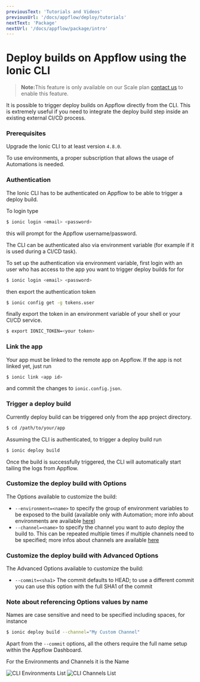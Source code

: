 ```yaml
---
previousText: 'Tutorials and Videos'
previousUrl: '/docs/appflow/deploy/tutorials'
nextText: 'Package'
nextUrl: '/docs/appflow/package/intro'
---
```


# Deploy builds on Appflow using the Ionic CLI

<blockquote>
  <p><b>Note:</b>This feature is only available on our Scale plan <a href="/sales">contact us</a> to enable this feature.</p>
</blockquote>

It is possible to trigger deploy builds on Appflow directly from the CLI. This is extremely useful if you need to integrate the deploy build step inside an existing external CI/CD process.

### Prerequisites

Upgrade the Ionic CLI to at least version `4.8.0`.

To use environments, a proper subscription that allows the usage of Automations is needed.

### Authentication

The Ionic CLI has to be authenticated on Appflow to be able to trigger a deploy build.

To login type

```bash
$ ionic login <email> <password>
```

this will prompt for the Appflow username/password.

The CLI can be authenticated also via environment variable (for example if it is used during a CI/CD task).

To set up the authentication via environment variable, first login with an user who has access to the app you want to trigger deploy builds for for

```bash
$ ionic login <email> <password>
```

then export the authentication token

```bash
$ ionic config get -g tokens.user
```

finally export the token in an environment variable of your shell or your CI/CD service.

```bash
$ export IONIC_TOKEN=<your token>
```

### Link the app

Your app must be linked to the remote app on Appflow. If the app is not linked yet, just run

```bash
$ ionic link <app id>
```

and commit the changes to `ionic.config.json`.

### Trigger a deploy build

Currently deploy build can be triggered only from the app project directory.

```bash
$ cd /path/to/your/app
```

Assuming the CLI is authenticated, to trigger a deploy build run

```bash
$ ionic deploy build
```

Once the build is successfully triggered, the CLI will automatically start tailing the logs from Appflow.

### Customize the deploy build with Options

The Options available to customize the build:

* `--environment=<name>` to specify the group of environment variables to be exposed to the build (available only with Automation; more info about environments are available [here](/docs/appflow/environments/))
* `--channel=<name>` to specify the channel you want to auto deploy the build to. This can be repeated multiple times if multiple channels need to be specified; more infos about channels are available [here](/docs/appflow/deploy/channels/)

### Customize the deploy build with Advanced Options

The Advanced Options available to customize the build:

* `--commit=<sha1>` The commit defaults to HEAD; to use a different commit you can use this option with the full SHA1 of the commit

### Note about referencing Options values by name

Names are case sensitive and need to be specified including spaces, for instance

```bash
$ ionic deploy build --channel="My Custom Channel"
```

Apart from the `--commit` options, all the others require the full name setup within the Appflow Dashboard.

For the Environments and Channels it is the Name

![CLI Environments List](/docs/assets/img/appflow/cli-environments-list.png) ![CLI Channels List](/docs/assets/img/appflow/cli-channels-list.png)